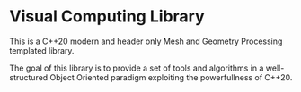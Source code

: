 # Visual Computing Library

This is a C++20 modern and header only Mesh and Geometry Processing templated library.

The goal of this library is to provide a set of tools and algorithms in a well-structured Object Oriented paradigm exploiting the powerfullness of C++20.